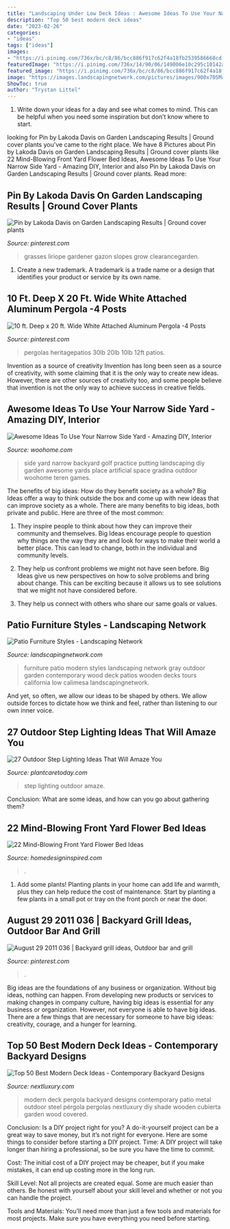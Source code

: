 ```yaml
---
title: "Landscaping Under Low Deck Ideas : Awesome Ideas To Use Your Narrow Side Yard"
description: "Top 50 best modern deck ideas"
date: "2023-02-26"
categories:
- "ideas"
tags: ["ideas"]
images:
- "https://i.pinimg.com/736x/bc/c8/86/bcc886f917c62f4a18fb2539586668cd.jpg"
featuredImage: "https://i.pinimg.com/736x/14/90/06/149006e10c295c10142a492c8548fa52.jpg"
featured_image: "https://i.pinimg.com/736x/bc/c8/86/bcc886f917c62f4a18fb2539586668cd.jpg"
image: "https://images.landscapingnetwork.com/pictures/images/900x705Max/site_8/patio-furniture-modern-gray-landscaping-network_4192.jpg"
ShowToc: true
author: "Trystan Littel"
---
```



1. Write down your ideas for a day and see what comes to mind. This can be helpful when you need some inspiration but don’t know where to start.

	

		
looking for Pin by Lakoda Davis on Garden Landscaping Results | Ground cover plants you've came to the right place. We have 8 Pictures about Pin by Lakoda Davis on Garden Landscaping Results | Ground cover plants like 22 Mind-Blowing Front Yard Flower Bed Ideas, Awesome Ideas To Use Your Narrow Side Yard - Amazing DIY, Interior and also Pin by Lakoda Davis on Garden Landscaping Results | Ground cover plants. Read more:
		
    
## Pin By Lakoda Davis On Garden Landscaping Results | Ground Cover Plants

<img loading=lazy src="https://i.pinimg.com/736x/bc/c8/86/bcc886f917c62f4a18fb2539586668cd.jpg" onerror="this.onerror=null;this.src='https://tse1.mm.bing.net/th?id=OIP.iEIU6jcnQO65WLKyZeDOCwHaLH&amp;pid=15.1';" alt="Pin by Lakoda Davis on Garden Landscaping Results | Ground cover plants">

_Source: pinterest.com_

>grasses liriope gardener gazon slopes grow clearancegarden. 

	

1. Create a new trademark. A trademark is a trade name or a design that identifies your product or service by its own name.

    
## 10 Ft. Deep X 20 Ft. Wide White Attached Aluminum Pergola -4 Posts

<img loading=lazy src="https://i.pinimg.com/736x/14/90/06/149006e10c295c10142a492c8548fa52.jpg" onerror="this.onerror=null;this.src='https://tse3.mm.bing.net/th?id=OIP.-Lye4SDfMfZL9py7m7WCswHaHa&amp;pid=15.1';" alt="10 ft. Deep x 20 ft. Wide White Attached Aluminum Pergola -4 Posts">

_Source: pinterest.com_

>pergolas heritagepatios 30lb 20lb 10lb 12ft patios. 

	

Invention as a source of creativity
Invention has long been seen as a source of creativity, with some claiming that it is the only way to create new ideas. However, there are other sources of creativity too, and some people believe that invention is not the only way to achieve success in creative fields.

    
## Awesome Ideas To Use Your Narrow Side Yard - Amazing DIY, Interior

<img loading=lazy src="http://www.woohome.com/wp-content/uploads/2016/06/how-to-use-a-narrow-side-yard-woohome-8_3.jpg" onerror="this.onerror=null;this.src='https://tse1.mm.bing.net/th?id=OIP.khK-bgkTEgClfzusgW2JqAHaRH&amp;pid=15.1';" alt="Awesome Ideas To Use Your Narrow Side Yard - Amazing DIY, Interior">

_Source: woohome.com_

>side yard narrow backyard golf practice putting landscaping diy garden awesome yards place artificial space gradina outdoor woohome teren games. 

	

The benefits of big ideas: How do they benefit society as a whole?
Big Ideas offer a way to think outside the box and come up with new ideas that can improve society as a whole. There are many benefits to big ideas, both private and public. Here are three of the most common: 
1) They inspire people to think about how they can improve their community and themselves. Big Ideas encourage people to question why things are the way they are and look for ways to make their world a better place. This can lead to change, both in the individual and community levels.

2) They help us confront problems we might not have seen before. Big Ideas give us new perspectives on how to solve problems and bring about change. This can be exciting because it allows us to see solutions that we might not have considered before.

3) They help us connect with others who share our same goals or values.

    
## Patio Furniture Styles - Landscaping Network

<img loading=lazy src="https://images.landscapingnetwork.com/pictures/images/900x705Max/site_8/patio-furniture-modern-gray-landscaping-network_4192.jpg" onerror="this.onerror=null;this.src='https://tse1.mm.bing.net/th?id=OIP.NrPFer2Xi7jcWl1ldboa1gHaE9&amp;pid=15.1';" alt="Patio Furniture Styles - Landscaping Network">

_Source: landscapingnetwork.com_

>furniture patio modern styles landscaping network gray outdoor garden contemporary wood deck patios wooden decks tours california low calimesa landscapingnetwork. 

	

And yet, so often, we allow our ideas to be shaped by others. We allow outside forces to dictate how we think and feel, rather than listening to our own inner voice.

    
## 27 Outdoor Step Lighting Ideas That Will Amaze You

<img loading=lazy src="https://plantcaretoday.com/wp-content/uploads/e868bbacfbf7ebba102f570b1590a5a6.jpg" onerror="this.onerror=null;this.src='https://tse1.mm.bing.net/th?id=OIP.8FfzpXh5_iLjxIJ9ETiQ8QHaJ4&amp;pid=15.1';" alt="27 Outdoor Step Lighting Ideas That Will Amaze You">

_Source: plantcaretoday.com_

>step lighting outdoor amaze. 

	

Conclusion: What are some ideas, and how can you go about gathering them?
 

    
## 22 Mind-Blowing Front Yard Flower Bed Ideas

<img loading=lazy src="https://www.homedesigninspired.com/wp-content/uploads/2020/06/front-house-flower-bed-ideas-19.jpg" onerror="this.onerror=null;this.src='https://tse3.mm.bing.net/th?id=OIP.jNhjDIeelrBFLGwxlDpUvwHaJ4&amp;pid=15.1';" alt="22 Mind-Blowing Front Yard Flower Bed Ideas">

_Source: homedesigninspired.com_

>. 

	

1. Add some plants! Planting plants in your home can add life and warmth, plus they can help reduce the cost of maintenance. Start by planting a few plants in a small pot or tray on the front porch or near the door.

    
## August 29 2011 036 | Backyard Grill Ideas, Outdoor Bar And Grill

<img loading=lazy src="https://i.pinimg.com/736x/aa/34/cc/aa34cc3aa6fadf8bc6d147732e8851ae.jpg" onerror="this.onerror=null;this.src='https://tse3.mm.bing.net/th?id=OIP.A5RmS89Lnl7DBl4L0U3EBAHaFj&amp;pid=15.1';" alt="August 29 2011 036 | Backyard grill ideas, Outdoor bar and grill">

_Source: pinterest.com_

>. 

	

Big ideas are the foundations of any business or organization. Without big ideas, nothing can happen. From developing new products or services to making changes in company culture, having big ideas is essential for any business or organization. However, not everyone is able to have big ideas. There are a few things that are necessary for someone to have big ideas: creativity, courage, and a hunger for learning.

    
## Top 50 Best Modern Deck Ideas - Contemporary Backyard Designs

<img loading=lazy src="http://nextluxury.com/wp-content/uploads/backyard-ideas-for-modern-deck-with-steel-pergola.jpg" onerror="this.onerror=null;this.src='https://tse3.mm.bing.net/th?id=OIP.sgNRb2nV3ABewPpIXxReWAAAAA&amp;pid=15.1';" alt="Top 50 Best Modern Deck Ideas - Contemporary Backyard Designs">

_Source: nextluxury.com_

>modern deck pergola backyard designs contemporary patio metal outdoor steel pérgola pergolas nextluxury diy shade wooden cubierta garden wood covered. 

	

Conclusion: Is a DIY project right for you?
A do-it-yourself project can be a great way to save money, but it’s not right for everyone. Here are some things to consider before starting a DIY project.
Time: A DIY project will take longer than hiring a professional, so be sure you have the time to commit.

Cost: The initial cost of a DIY project may be cheaper, but if you make mistakes, it can end up costing more in the long run.

Skill Level: Not all projects are created equal. Some are much easier than others. Be honest with yourself about your skill level and whether or not you can handle the project.

Tools and Materials: You’ll need more than just a few tools and materials for most projects. Make sure you have everything you need before starting.

